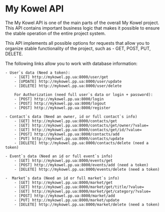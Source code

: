# My Kowel API

The My Kowel API is one of the main parts of the overall My Kowel project. This API contains important business logic that makes it possible to ensure the stable operation of the entire project system.

This API implements all possible options for requests that allow you to organize stable functionality of the project, such as - GET, POST, PUT, DELETE.

The following links allow you to work with database information:

    - User`s data (Need a token):
        - [GET] http://mykowel.pp.ua:8000/user/get
        - [UPDATE] http://mykowel.pp.ua:8000/user/update
        - [DELETE] http://mykowel.pp.ua:8000/user/delete

        For Authorization (need full user`s data or login + password):
        - [POST] http://mykowel.pp.ua:8000/login
        - [POST] http://mykowel.pp.ua:8000/logout
        - [POST] http://mykowel.pp.ua:8000/register

    - Contact`s data (Need an owner, id or full contact`s info)
        - [GET] http://mykowel.pp.ua:8000/contacts/get
        - [GET] http://mykowel.pp.ua:8000/contacts/get/owner/?value=
        - [GET] http://mykowel.pp.ua:8000/contacts/get/id/?value=
        - [POST] http://mykowel.pp.ua:8000/contacts/add
        - [PUT] http://mykowel.pp.ua:8000/contacts/update
        - [DELETE] http://mykowel.pp.ua:8000/contacts/delete (need a token)

    - Event`s data (Need an id or full event`s info)
        - [GET] http://mykowel.pp.ua:8000/events/get
        - [POST] http://mykowel.pp.ua:8000/events/add (need a token)
        - [DELETE] http://mykowel.pp.ua:8000/events/delete (need a token)

    -  Market`s data (Need an id or full market`s info)
        - [GET] http://mykowel.pp.ua:8000/market/get
        - [GET] http://mykowel.pp.ua:8000/market/get/title/?value=
        - [GET] http://mykowel.pp.ua:8000/market/get/category/?value=
        - [POST] http://mykowel.pp.ua:8000/market/add
        - [PUT] http://mykowel.pp.ua:8000/market/update
        - [DELETE] http://mykowel.pp.ua:8000/market/delete (need a token)